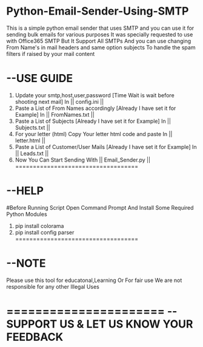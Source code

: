 # Python-Email-Sender-Using-SMTP

This is a simple python email sender that uses SMTP and you can use it for sending bulk emails for various purposes
It was specially requested to use with Office365 SMTP But It Support All SMTPs And you can use changing From Name's
in mail headers and same option subjects To handle the spam filters if raised by your mail content 

--USE GUIDE
===================================
1. Update your smtp,host,user,password [Time Wait is wait before shooting next mail]
   In || config.ini ||  
2. Paste a List of From Names accordingly [Already I have set it for Example] 
   In || FromNames.txt ||  
3. Paste a List of Subjects [Already I have set it for Example] 
   In || Subjects.txt || 
4. For your letter (html) Copy Your letter html code and paste
   In || letter.html || 
5. Paste a List of Customer/User Mails [Already I have set it for Example] 
   In || Leads.txt || 
6. Now You Can Start Sending With || Email_Sender.py ||
===================================

--HELP
===================================
#Before Running Script Open Command Prompt And Install Some Required Python Modules
 1. pip install colorama
 2. pip install config parser 
===================================

--NOTE
===================================
Please use this tool for educatonal,Learning Or For fair use
We are not responsible for any other Illegal Uses



======================
--SUPPORT US & LET US KNOW YOUR FEEDBACK
===================================
